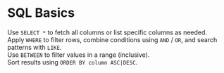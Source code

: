 # SQL Basics

Use `SELECT *` to fetch all columns or list specific columns as needed.  
Apply `WHERE` to filter rows, combine conditions using `AND` / `OR`, and search patterns with `LIKE`.  
Use `BETWEEN` to filter values in a range (inclusive).  
Sort results using `ORDER BY column ASC|DESC`.  
